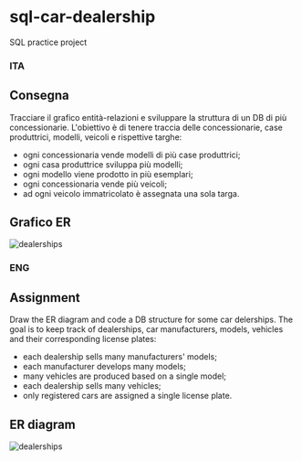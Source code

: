 # sql-car-dealership
SQL practice project
### ITA
## Consegna
Tracciare il grafico entità-relazioni e sviluppare la struttura di un DB di più concessionarie.
L'obiettivo è di tenere traccia delle concessionarie, case produttrici, modelli, veicoli e rispettive targhe:
- ogni concessionaria vende modelli di più case produttrici;
- ogni casa produttrice sviluppa più modelli;
- ogni modello viene prodotto in più esemplari;
- ogni concessionaria vende più veicoli;
- ad ogni veicolo immatricolato è assegnata una sola targa.
## Grafico ER
![dealerships](https://github.com/user-attachments/assets/a3a3e955-fa90-438b-8eb2-55ddb97aa1eb)
### ENG
## Assignment
Draw the ER diagram and code a DB structure for some car delerships.
The goal is to keep track of dealerships, car manufacturers, models, vehicles and their corresponding license plates:
- each dealership sells many manufacturers' models;
- each manufacturer develops many models;
- many vehicles are produced based on a single model;
- each dealership sells many vehicles;
- only registered cars are assigned a single license plate.
## ER diagram 
![dealerships](https://github.com/user-attachments/assets/a3a3e955-fa90-438b-8eb2-55ddb97aa1eb)
